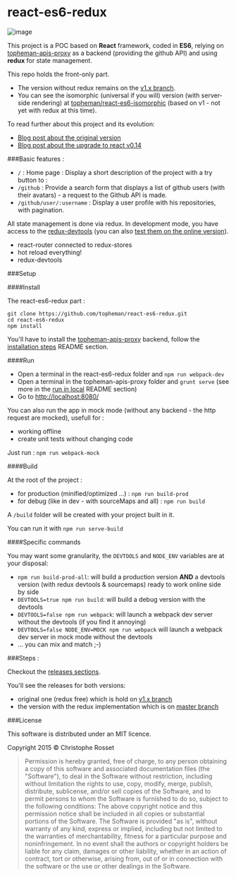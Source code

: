 react-es6-redux
===============

![image](http://dev.topheman.com/wp-content/uploads/2015/04/logo-reactjs.png)

This project is a POC based on **React** framework, coded in **ES6**, relying on [topheman-apis-proxy](https://github.com/topheman/topheman-apis-proxy) as a backend (providing the github API) and using **redux** for state management.

This repo holds the front-only part.

* The version without redux remains on the [v1.x branch](https://github.com/topheman/react-es6-redux/tree/v1.x).
* You can see the isomorphic (universal if you will) version (with server-side rendering) at [topheman/react-es6-isomorphic](https://github.com/topheman/react-es6-isomorphic/) (based on v1 - not yet with redux at this time).

To read further about this project and its evolution:

* [Blog post about the original version](http://dev.topheman.com/playing-with-es6-and-react/)
* [Blog post about the upgrade to react v0.14](http://dev.topheman.com/upgraded-to-react-v0-14/)

###Basic features :

* `/` : Home page : Display a short description of the project with a try button to :
* `/github` : Provide a search form that displays a list of github users (with their avatars) - a request to the Github API is made.
* `/github/user/:username` : Display a user profile with his repositories, with pagination.

All state management is done via redux. In development mode, you have access to the [redux-devtools](https://github.com/gaearon/redux-devtools) (you can also [test them on the online version](https://topheman.github.io/react-es6-redux/devtools.html)).

* react-router connected to redux-stores
* hot reload everything!
* redux-devtools

###Setup

####Install

The react-es6-redux part :

```shell
git clone https://github.com/topheman/react-es6-redux.git
cd react-es6-redux
npm install
```

You'll have to install the [topheman-apis-proxy](https://github.com/topheman/topheman-apis-proxy) backend, follow the [installation steps](https://github.com/topheman/topheman-apis-proxy#installation) README section.

####Run

* Open a terminal in the react-es6-redux folder and `npm run webpack-dev`
* Open a terminal in the topheman-apis-proxy folder and `grunt serve` (see more in the [run in local](https://github.com/topheman/topheman-apis-proxy#run-in-local) README section)
* Go to [http://localhost:8080/](http://localhost:8080/)

You can also run the app in mock mode (without any backend - the http request are mocked), usefull for :

* working offline
* create unit tests without changing code
 
Just run : `npm run webpack-mock`


####Build

At the root of the project :

* for production (minified/optimized ...) : `npm run build-prod`
* for debug (like in dev - with sourceMaps and all) : `npm run build`

A `/build` folder will be created with your project built in it.

You can run it with `npm run serve-build`

####Specific commands

You may want some granularity, the `DEVTOOLS` and `NODE_ENV` variables are at your disposal:

* `npm run build-prod-all`: will build a production version **AND** a devtools version (with redux devtools & sourcemaps) ready to work online side by side
* `DEVTOOLS=true npm run build`: will build a debug version with the devtools
* `DEVTOOLS=false npm run webpack`: will launch a webpack dev server without the devtools (if you find it annoying)
* `DEVTOOLS=false NODE_ENV=MOCK npm run webpack` will launch a webpack dev server in mock mode without the devtools
* ... you can mix and match ;-)

###Steps :

Checkout the [releases sections](https://github.com/topheman/react-es6-redux/releases).

You'll see the releases for both versions:

* original one (redux free) which is hold on [v1.x branch](https://github.com/topheman/react-es6-redux/tree/v1.x)
* the version with the redux implementation which is on [master branch](https://github.com/topheman/react-es6-redux)

###License

This software is distributed under an MIT licence.

Copyright 2015 © Christophe Rosset

> Permission is hereby granted, free of charge, to any person obtaining a copy of this software
> and associated documentation files (the "Software"), to deal in the Software without
> restriction, including without limitation the rights to use, copy, modify, merge, publish,
> distribute, sublicense, and/or sell copies of the Software, and to permit persons to whom the
> Software is furnished to do so, subject to the following conditions:
> The above copyright notice and this permission notice shall be included in all copies or
> substantial portions of the Software.
> The Software is provided "as is", without warranty of any kind, express or implied, including
> but not limited to the warranties of merchantability, fitness for a particular purpose and
> noninfringement. In no event shall the authors or copyright holders be liable for any claim,
> damages or other liability, whether in an action of contract, tort or otherwise, arising from,
> out of or in connection with the software or the use or other dealings in the Software.